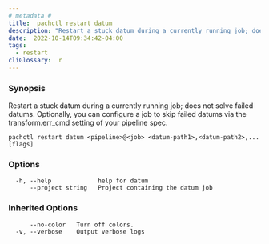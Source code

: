 ```yaml
---
# metadata # 
title:  pachctl restart datum
description: "Restart a stuck datum during a currently running job; does not solve failed datums. Optionally, you can configure a job to skip failed datums via the transform.err_cmd setting of your pipeline spec."
date:  2022-10-14T09:34:42-04:00
tags:
  - restart
cliGlossary:  r
---
```


### Synopsis

Restart a stuck datum during a currently running job; does not solve failed datums. Optionally, you can configure a job to skip failed datums via the transform.err_cmd setting of your pipeline spec.

```
pachctl restart datum <pipeline>@<job> <datum-path1>,<datum-path2>,... [flags]
```

### Options

```
  -h, --help             help for datum
      --project string   Project containing the datum job
```

### Inherited Options

```
      --no-color   Turn off colors.
  -v, --verbose    Output verbose logs
```

